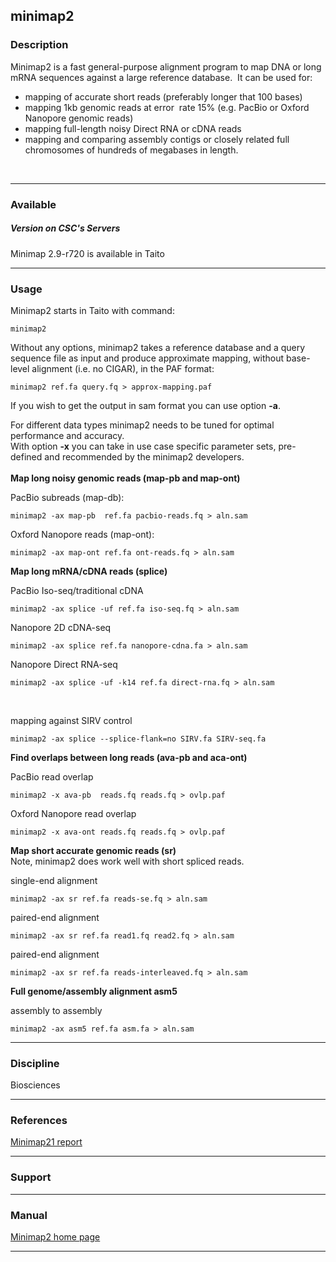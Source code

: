 ## minimap2

### Description

Minimap2 is  a fast  general-purpose alignment program  to map  DNA or
long mRNA  sequences against  a large reference  database.  It  can be
used for:

-   mapping of accurate short reads (preferably longer that 100 bases)
-    mapping 1kb  genomic reads  at error   rate 15%  (e.g. PacBio  or
    Oxford Nanopore genomic reads)
-   mapping full-length noisy Direct RNA or cDNA reads
-   mapping  and comparing  assembly contigs  or closely  related full
    chromosomes of hundreds of megabases in length.

 

------------------------------------------------------------------------

### Available

##### Version on CSC's Servers

Minimap 2.9-r720 is available in Taito

------------------------------------------------------------------------

### Usage

Minimap2 starts in Taito with command:

    minimap2

Without any options,  minimap2 takes a reference database  and a query
sequence  file  as  input  and produce  approximate  mapping,  without
base-level alignment (i.e. no CIGAR), in the PAF format:

    minimap2 ref.fa query.fq > approx-mapping.paf

If you wish to get the output in sam format you can use option **-a**.

  
For different data types minimap2 needs to be tuned for optimal
performance and accuracy.  
With option **-x** you can take in use case specific parameter sets,
pre-defined and recommended by the minimap2 developers.  
   
**Map long noisy genomic reads (map-pb and map-ont)**

PacBio subreads (map-db):

    minimap2 -ax map-pb  ref.fa pacbio-reads.fq > aln.sam

Oxford Nanopore reads (map-ont):

    minimap2 -ax map-ont ref.fa ont-reads.fq > aln.sam 

**Map long mRNA/cDNA reads (splice)**

PacBio Iso-seq/traditional cDNA

    minimap2 -ax splice -uf ref.fa iso-seq.fq > aln.sam

Nanopore 2D cDNA-seq

    minimap2 -ax splice ref.fa nanopore-cdna.fa > aln.sam

Nanopore Direct RNA-seq

    minimap2 -ax splice -uf -k14 ref.fa direct-rna.fq > aln.sam

 

mapping against SIRV control

    minimap2 -ax splice --splice-flank=no SIRV.fa SIRV-seq.fa

**Find overlaps between long reads (ava-pb and aca-ont)**

PacBio read overlap

    minimap2 -x ava-pb  reads.fq reads.fq > ovlp.paf

Oxford Nanopore read overlap

    minimap2 -x ava-ont reads.fq reads.fq > ovlp.paf   

**Map short accurate genomic reads (sr)**  
Note, minimap2 does work well with short spliced reads.

single-end alignment

    minimap2 -ax sr ref.fa reads-se.fq > aln.sam

paired-end alignment

    minimap2 -ax sr ref.fa read1.fq read2.fq > aln.sam    

paired-end alignment

    minimap2 -ax sr ref.fa reads-interleaved.fq > aln.sam 

**Full genome/assembly alignment asm5**

assembly to assembly

    minimap2 -ax asm5 ref.fa asm.fa > aln.sam  

------------------------------------------------------------------------

### Discipline

Biosciences  

------------------------------------------------------------------------

### References

[Minimap21 report]

------------------------------------------------------------------------

### Support

------------------------------------------------------------------------

### Manual

[Minimap2 home page]

------------------------------------------------------------------------

  [Minimap21 report]: https://arxiv.org/pdf/1708.01492.pdf
  [Minimap2 home page]: https://lh3.github.io/minimap2/
